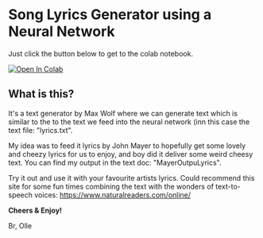 # Song Lyrics Generator using a Neural Network

Just click the button below to get to the colab notebook. 

[![Open In Colab](https://colab.research.google.com/assets/colab-badge.svg)](https://colab.research.google.com/drive/1UFuQzueyIQOGlUtbHxdAY6MUQTgujYZ6)

## What is this?

It's a text generator by Max Wolf where we can generate text which is similar to the to the text we feed into the neural network (inn this case the text file: "lyrics.txt".

My idea was to feed it lyrics by John Mayer to hopefully get some lovely and cheezy lyrics for us to enjoy, and boy did it deliver some weird cheesy text. You can find my output in the text doc: "MayerOutpuLyrics". 

Try it out and use it with your favourite artists lyrics. Could recommend this site for some fun times combining the text with the wonders of text-to-speech voices: https://www.naturalreaders.com/online/

**Cheers & Enjoy!**

Br,
Olle 
